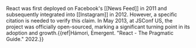 
React was first deployed on Facebook's [[News Feed]] in 2011 and subsequently integrated into [[Instagram]] in 2012. However, a specific citation is needed to verify this claim. In May 2013, at JSConf US, the project was officially open-sourced, marking a significant turning point in its adoption and growth.{{ref|Hámori, Emergent. "React - The Pragmatic Guide." 2022.}}
